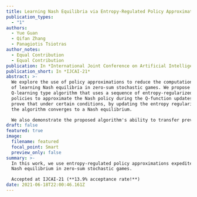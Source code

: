 ```yaml
---
title: Learning Nash Equilibria via Entropy-Regulated Policy Approximations
publication_types:
  - "1"
authors:
  - Yue Guan
  - Qifan Zhang
  - Panagiotis Tsiotras
author_notes:
  - Equal Contribution
  - Equal Contribution
publication: In *International Joint Conference on Artificial Intelligence*
publication_short: In *IJCAI-21*
abstract: >-
  We explore the use of policy approximations to reduce the computational cost
  of learning Nash equilibria in zero-sum stochastic games. We propose a new
  Q-learning type algorithm that uses a sequence of entropy-regularized soft
  policies to approximate the Nash policy during the Q-function updates. We
  prove that under certain conditions, by updating the entropy regularization,
  the algorithm converges to a Nash equilibrium. 

  We also demonstrate the proposed algorithm's ability to transfer previous training experiences, enabling the agents to adapt quickly to new environments. We provide a dynamic hyper-parameter schedule scheme to further expedite convergence. Empirical results applied to a number of stochastic games verify that the proposed algorithm converges to a Nash equilibrium, while exhibiting a major speed-up over existing algorithms.
draft: false
featured: true
image:
  filename: featured
  focal_point: Smart
  preview_only: false
summary: >-
  In this work, we use entropy-regulated policy approximations expedite learning
  Nash equilibrium in zero-sum stochastic games. 

  Accepted at IJCAI-21 (**13.9% acceptance rate!**)
date: 2021-06-18T22:00:46.161Z
---
```

